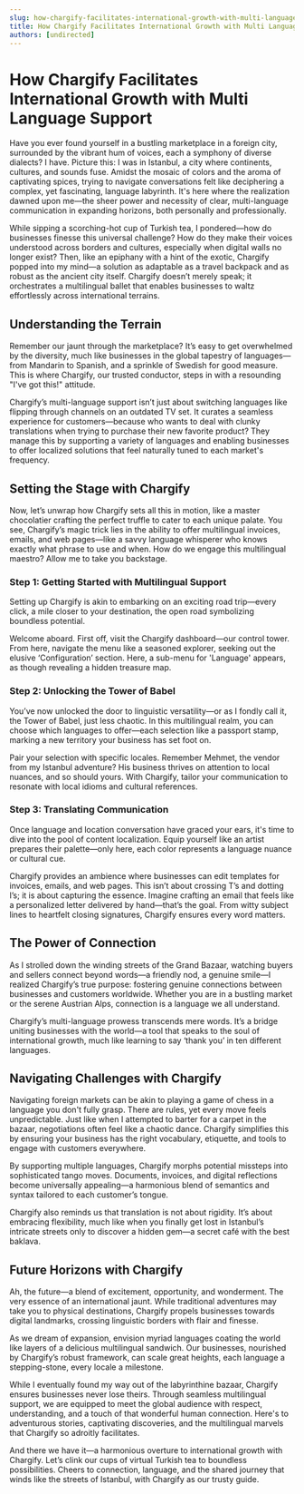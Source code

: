 ```yaml
---
slug: how-chargify-facilitates-international-growth-with-multi-language-support
title: How Chargify Facilitates International Growth with Multi Language Support
authors: [undirected]
---
```



# How Chargify Facilitates International Growth with Multi Language Support

Have you ever found yourself in a bustling marketplace in a foreign city, surrounded by the vibrant hum of voices, each a symphony of diverse dialects? I have. Picture this: I was in Istanbul, a city where continents, cultures, and sounds fuse. Amidst the mosaic of colors and the aroma of captivating spices, trying to navigate conversations felt like deciphering a complex, yet fascinating, language labyrinth. It's here where the realization dawned upon me—the sheer power and necessity of clear, multi-language communication in expanding horizons, both personally and professionally.

While sipping a scorching-hot cup of Turkish tea, I pondered—how do businesses finesse this universal challenge? How do they make their voices understood across borders and cultures, especially when digital walls no longer exist? Then, like an epiphany with a hint of the exotic, Chargify popped into my mind—a solution as adaptable as a travel backpack and as robust as the ancient city itself. Chargify doesn’t merely speak; it orchestrates a multilingual ballet that enables businesses to waltz effortlessly across international terrains.

## Understanding the Terrain

Remember our jaunt through the marketplace? It’s easy to get overwhelmed by the diversity, much like businesses in the global tapestry of languages—from Mandarin to Spanish, and a sprinkle of Swedish for good measure. This is where Chargify, our trusted conductor, steps in with a resounding "I've got this!" attitude.

Chargify’s multi-language support isn’t just about switching languages like flipping through channels on an outdated TV set. It curates a seamless experience for customers—because who wants to deal with clunky translations when trying to purchase their new favorite product? They manage this by supporting a variety of languages and enabling businesses to offer localized solutions that feel naturally tuned to each market's frequency.

## Setting the Stage with Chargify

Now, let’s unwrap how Chargify sets all this in motion, like a master chocolatier crafting the perfect truffle to cater to each unique palate. You see, Chargify’s magic trick lies in the ability to offer multilingual invoices, emails, and web pages—like a savvy language whisperer who knows exactly what phrase to use and when. How do we engage this multilingual maestro? Allow me to take you backstage.

### Step 1: Getting Started with Multilingual Support

Setting up Chargify is akin to embarking on an exciting road trip—every click, a mile closer to your destination, the open road symbolizing boundless potential.

Welcome aboard. First off, visit the Chargify dashboard—our control tower. From here, navigate the menu like a seasoned explorer, seeking out the elusive ‘Configuration’ section. Here, a sub-menu for 'Language' appears, as though revealing a hidden treasure map.

### Step 2: Unlocking the Tower of Babel

You’ve now unlocked the door to linguistic versatility—or as I fondly call it, the Tower of Babel, just less chaotic. In this multilingual realm, you can choose which languages to offer—each selection like a passport stamp, marking a new territory your business has set foot on.

Pair your selection with specific locales. Remember Mehmet, the vendor from my Istanbul adventure? His business thrives on attention to local nuances, and so should yours. With Chargify, tailor your communication to resonate with local idioms and cultural references.

### Step 3: Translating Communication

Once language and location conversation have graced your ears, it's time to dive into the pool of content localization. Equip yourself like an artist prepares their palette—only here, each color represents a language nuance or cultural cue.

Chargify provides an ambience where businesses can edit templates for invoices, emails, and web pages. This isn’t about crossing T’s and dotting I’s; it is about capturing the essence. Imagine crafting an email that feels like a personalized letter delivered by hand—that’s the goal. From witty subject lines to heartfelt closing signatures, Chargify ensures every word matters.

## The Power of Connection

As I strolled down the winding streets of the Grand Bazaar, watching buyers and sellers connect beyond words—a friendly nod, a genuine smile—I realized Chargify’s true purpose: fostering genuine connections between businesses and customers worldwide. Whether you are in a bustling market or the serene Austrian Alps, connection is a language we all understand.

Chargify’s multi-language prowess transcends mere words. It’s a bridge uniting businesses with the world—a tool that speaks to the soul of international growth, much like learning to say ‘thank you’ in ten different languages.

## Navigating Challenges with Chargify

Navigating foreign markets can be akin to playing a game of chess in a language you don't fully grasp. There are rules, yet every move feels unpredictable. Just like when I attempted to barter for a carpet in the bazaar, negotiations often feel like a chaotic dance. Chargify simplifies this by ensuring your business has the right vocabulary, etiquette, and tools to engage with customers everywhere.

By supporting multiple languages, Chargify morphs potential missteps into sophisticated tango moves. Documents, invoices, and digital reflections become universally appealing—a harmonious blend of semantics and syntax tailored to each customer’s tongue.

Chargify also reminds us that translation is not about rigidity. It’s about embracing flexibility, much like when you finally get lost in Istanbul’s intricate streets only to discover a hidden gem—a secret café with the best baklava.

## Future Horizons with Chargify

Ah, the future—a blend of excitement, opportunity, and wonderment. The very essence of an international jaunt. While traditional adventures may take you to physical destinations, Chargify propels businesses towards digital landmarks, crossing linguistic borders with flair and finesse.

As we dream of expansion, envision myriad languages coating the world like layers of a delicious multilingual sandwich. Our businesses, nourished by Chargify’s robust framework, can scale great heights, each language a stepping-stone, every locale a milestone.

While I eventually found my way out of the labyrinthine bazaar, Chargify ensures businesses never lose theirs. Through seamless multilingual support, we are equipped to meet the global audience with respect, understanding, and a touch of that wonderful human connection. Here's to adventurous stories, captivating discoveries, and the multilingual marvels that Chargify so adroitly facilitates.

And there we have it—a harmonious overture to international growth with Chargify. Let’s clink our cups of virtual Turkish tea to boundless possibilities. Cheers to connection, language, and the shared journey that winds like the streets of Istanbul, with Chargify as our trusty guide.

